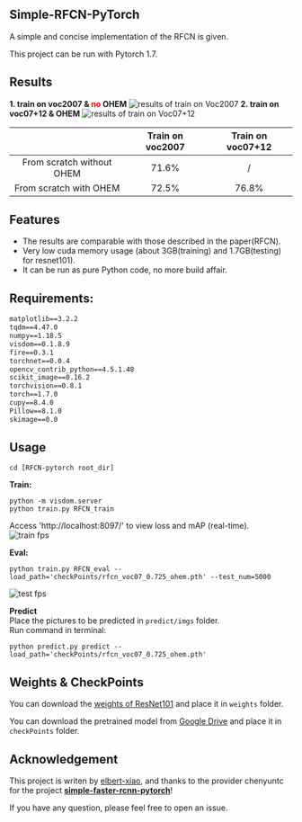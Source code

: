 ## Simple-RFCN-PyTorch
A simple and concise implementation of the RFCN is given.

This project can be run with Pytorch 1.7.

## Results
**1. train on voc2007 & <font color=red>no</font> OHEM**
![results of train on Voc2007](https://github.com/elbert-xiao/Simple-RFCN-PyTorch/blob/master/readme/map_voc2007.png)
**2. train on voc07+12 & OHEM**
![results of train on Voc07+12](https://github.com/elbert-xiao/Simple-RFCN-PyTorch/blob/master/readme/map_voc0712.png)


|                           | Train on voc2007 | Train on voc07+12 |
| :-----------------------: | :--------------: | :---------------: |
| From scratch without OHEM |      71.6%       |         /         |
|  From scratch with OHEM   |      72.5%       |       76.8%       |

## Features
* The results are comparable with those described in the paper(RFCN).
* Very low cuda memory usage (about 3GB(training) and 1.7GB(testing) for resnet101).
* It can be run as pure Python code, no more build affair.


## Requirements:
```requirements.txt
matplotlib==3.2.2
tqdm==4.47.0
numpy==1.18.5
visdom==0.1.8.9
fire==0.3.1
torchnet==0.0.4
opencv_contrib_python==4.5.1.48
scikit_image==0.16.2
torchvision==0.8.1
torch==1.7.0
cupy==8.4.0
Pillow==8.1.0
skimage==0.0
```

## Usage
```shell script
cd [RFCN-pytorch root_dir]
```

**Train:**
```shell script
python -m visdom.server
python train.py RFCN_train
```

Access 'http://localhost:8097/' to view loss and mAP (real-time). <br>
![train fps](https://github.com/elbert-xiao/Simple-RFCN-PyTorch/blob/master/readme/train_fps.png "Fps during training")

**Eval:**<br>
```shell script
python train.py RFCN_eval --load_path='checkPoints/rfcn_voc07_0.725_ohem.pth' --test_num=5000
```
![test fps](https://github.com/elbert-xiao/Simple-RFCN-PyTorch/blob/master/readme/test_fps.png "Fps during testing")

**Predict**<br>
Place the pictures to be predicted in `predict/imgs` folder.<br>
Run command in terminal:<br>
```shell script
python predict.py predict --load_path='checkPoints/rfcn_voc07_0.725_ohem.pth'
```




## Weights & CheckPoints
You can download the [weights of ResNet101](https://download.pytorch.org/models/resnet101-5d3b4d8f.pth) and place it in `weights` folder.

You can download the pretrained model from [Google Drive](https://drive.google.com/drive/folders/191T-sP6Ji1O9A_GMPkRNwTsOM76VOlY2?usp=sharing) and place it in `checkPoints` folder.

## Acknowledgement
This project is writen by [elbert-xiao](https://github.com/elbert-xiao), and thanks to the provider chenyuntc for the project [**simple-faster-rcnn-pytorch**](https://github.com/chenyuntc/simple-faster-rcnn-pytorch)!


If you have any question, please feel free to open an issue.

